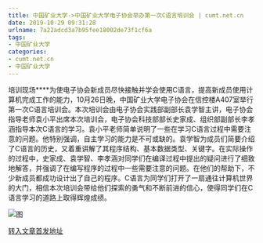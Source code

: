 ```yaml
---
title: 中国矿业大学->中国矿业大学电子协会举办第一次C语言培训会 | cumt.net.cn
date: 2019-10-29 09:31:28
urlname: 7a22adcd3a7b95fee18002de73f1cf6a
tags: 
- 中国矿业大学
categories:
- cumt.net.cn
- 中国矿业大学
---
```

培训现场****为使电子协会新成员尽快接触并学会使用C语言，提高新成员使用计算机完成工作的能力，10月26日晚，中国矿业大学电子协会在信控楼A407室举行第一次C语言培训会。本次培训会由电子协会实践部副部长袁学智主讲，电子协会指导老师袁小平出席本次培训会，电子协会科技部部长史家成、组织部副部长李孝涵指导本次C语言的学习。袁小平老师简单说明了一些在学习C语言过程中需要注意的问题。他特别强调，自主学习的能力是不可或缺的。袁学智为成员们简要介绍了C语言的历史，又着重讲解了其程序结构、基本数据类型、关键字。在实际操作的过程中，史家成、袁学智、李孝涵对同学们在编译过程中提出的疑问进行了细致地解答，并强调了在编写程序的过程中一些需要注意的问题。在他们的帮助下，不少新成员都成功设计出了自己的程序。C语言为同学们打开了一扇通往计算机世界的大门，相信本次培训会带给他们探索的勇气和不断前进的信心，使得同学们在C语言学习的道路上取得辉煌成绩。

![图](http://xwzx.cumt.edu.cn/_upload/article/images/4c/e6/ffd05fb84eba93a59e848020bd1f/bf9ab6c7-e74c-4a3f-86dc-6c23b8f45913.jpg)

[转入文章首发地址](http://xwzx.cumt.edu.cn/59/2c/c523a547116/page.htm)